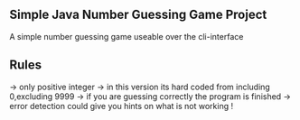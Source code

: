 ## Simple Java Number Guessing Game Project

 A simple number guessing game useable over the cli-interface

## Rules

-> only positive integer
-> in this version its hard coded from including 0,excluding 9999
-> if you are guessing correctly the program is finished
-> error detection could give you hints on what is not working !
